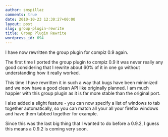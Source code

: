 ```yaml
---
author: smspillaz
comments: true
date: 2010-10-23 12:30:27+00:00
layout: post
slug: group-plugin-rewrite
title: Group Plugin Rewrite
wordpress_id: 694
---
```


I have now rewritten the group plugin for compiz 0.9 again.

The first time I ported the group plugin to compiz 0.9 it was never really any good considering that I rewrite about 60% of it in one go without understanding how it really worked.

This time I have rewritten it in such a way that bugs have been minimized and we now have a good clean API like originally planned. I am much happier with this group plugin as it is far more stable than the original port.

I also added a slight feature - you can now specify a list of windows to tab together automatically, so you can match all your all your firefox windows and have them tabbed together for example.

Since this was the last big thing that I wanted to do before a 0.9.2, I guess this means a 0.9.2 is coming very soon.
